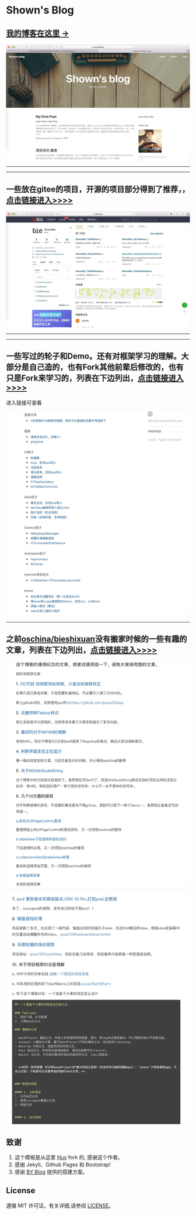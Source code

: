 # Shown's Blog

>

## [我的博客在这里 &rarr;](https://poos.github.io)

![](img/readme-home.png)

---
---

## 一些放在gitee的项目，开源的项目部分得到了推荐，，[点击链接进入>>>>](https://gitee.com/poos)


![](img/readme-gitee.png)


---
---

## 一些写过的轮子和Demo。还有对框架学习的理解。大部分是自己造的，也有Fork其他前辈后修改的，也有只是Fork来学习的，列表在下边列出，[点击链接进入>>>>](https://poos.github.io/about/)

进入链接可查看

![](img/readme-github.png)


---

## 之前[oschina/bieshixuan](https://my.oschina.net/bieshixuan/blog/2236855)没有搬家时候的一些有趣的文章，列表在下边列出，[点击链接进入>>>>](https://poos.github.io/2018/06/06/Begin/)


![](img/readme-osb1.jpeg)

![](img/readme-osb2.jpeg)




## 致谢

1. 这个模板是从这里 [Hux](https://github.com/Huxpro/huxpro.github.io) fork 的, 感谢这个作者。
2. 感谢 Jekyll、Github Pages 和 Bootstrap!
3. 感谢 [BY Blog](http://qiubaiying.top/2017/02/06/快速搭建个人博客/) 提供的搭建方案。

## License

遵循 MIT 许可证。有关详细,请参阅 [LICENSE](https://github.com/qiubaiying/qiubaiying.github.io/blob/master/LICENSE)。
